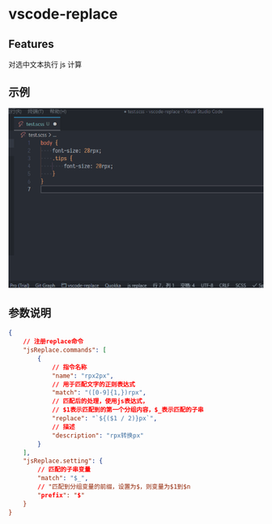 # vscode-replace

## Features

对选中文本执行 js 计算

## 示例

![example](images/example.gif)

## 参数说明

```json
{
    // 注册replace命令
    "jsReplace.commands": [
        {
            // 指令名称
            "name": "rpx2px",
            // 用于匹配文字的正则表达式
            "match": "([0-9]{1,})rpx",
            // 匹配后的处理，使用js表达式，
            // $1表示匹配到的第一个分组内容，$_表示匹配的子串
            "replace": "`${($1 / 2)}px`",
            // 描述
            "description": "rpx转换px"
        }
    ],
    "jsReplace.setting": {
        // 匹配的子串变量
        "match": "$_",
        // "匹配到分组变量的前缀，设置为$，则变量为$1到$n
        "prefix": "$"
    }
}
```
